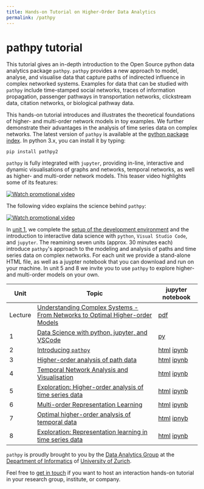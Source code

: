 ```yaml
---
title: Hands-on Tutorial on Higher-Order Data Analytics
permalink: /pathpy
---
```


# pathpy tutorial

This tutorial gives an in-depth introduction to the Open Source python data analytics package `pathpy`. `pathpy` provides a new approach to model, analyse, and visualise data that capture paths of indirected influence in complex networked systems. Examples for data that can be studied with `pathpy` include time-stamped social networks, traces of information propagation, passenger pathways in transportation networks, clickstream data, citation networks, or biological pathway data.

This hands-on tutorial introduces and illustrates the theoretical foundations of higher- and multi-order network models in toy examples. We further demonstrate their advantages in the analysis of time series data on complex networks. The latest version of `pathpy` is available at the [python package index](https://pypi.org/project/pathpy2/). In python 3.x, you can install it by typing:

```
pip install pathpy2
```

`pathpy` is fully integrated with `jupyter`, providing in-line, interactive and dynamic visualisations of graphs and networks, temporal networks, as well as higher- and multi-order network models. This teaser video highlights some of its features:

[![Watch promotional video](https://img.youtube.com/vi/QIPqFaR2Z5c/0.jpg)](https://www.youtube.com/watch?v=QIPqFaR2Z5c)

The following video explains the science behind `pathpy`:

[![Watch promotional video](https://img.youtube.com/vi/CxJkVrD2ZlM/0.jpg)](https://www.youtube.com/watch?v=CxJkVrD2ZlM)

In [unit 1](https://github.com/IngoScholtes/csh2018-tutorial/blob/master/code/1_vscode_jupyter.py), we complete the [setup of the development environment](https://ingoscholtes.github.io/csh2018-tutorial/setup) and the introduction to interactive data science with `python`, `Visual Studio Code`, and `jupyter`. The reamining seven units (approx. 30 minutes each) introduce `pathpy`'s approach to the modeling and analysis of paths and time series data on complex networks. For each unit we provide a stand-alone HTML file, as well as a juypter notebook that you can download and run on your machine. In unit 5 and 8 we invite you to use `pathpy` to explore higher- and multi-order models on your own.

Unit | Topic | jupyter notebook  
------|-----|-----
Lecture | [Understanding Complex Systems - From Networks to Optimal Higher-order Models](https://github.com/IngoScholtes/csh2018-tutorial/blob/master/docs/slides.pdf) | [pdf](https://github.com/IngoScholtes/csh2018-tutorial/blob/master/docs/slides.pdf)
1 | [Data Science with python, jupyter, and VSCode](https://htmlpreview.github.io/?https://github.com/IngoScholtes/csh2018-tutorial/blob/master/solutions/1_vscode_jupyter.py) | [py](https://htmlpreview.github.io/?https://github.com/IngoScholtes/csh2018-tutorial/blob/master/solutions/1_vscode_jupyter.py)
2 | [Introducing `pathpy`](https://htmlpreview.github.io/?https://github.com/IngoScholtes/csh2018-tutorial/blob/master/solutions/2_pathpy.html) | [html](https://htmlpreview.github.io/?https://github.com/IngoScholtes/csh2018-tutorial/blob/master/solutions/2_pathpy.html) [ipynb](https://github.com/IngoScholtes/csh2018-tutorial/blob/master/solutions/2_pathpy.ipynb)  
3 | [Higher-order analysis of path data](https://htmlpreview.github.io/?https://github.com/IngoScholtes/csh2018-tutorial/blob/master/solutions/3_higher_order.html) | [html](https://htmlpreview.github.io/?https://github.com/IngoScholtes/csh2018-tutorial/blob/master/solutions/3_higher_order.html) [ipynb](https://github.com/IngoScholtes/csh2018-tutorial/blob/master/solutions/3_higher_order.ipynb)  
4 | [Temporal Network Analysis and Visualisation](https://htmlpreview.github.io/?https://github.com/IngoScholtes/csh2018-tutorial/blob/master/solutions/4_temporal_networks.html) | [html](https://htmlpreview.github.io/?https://github.com/IngoScholtes/csh2018-tutorial/blob/master/solutions/4_temporal_networks.html) [ipynb](https://github.com/IngoScholtes/csh2018-tutorial/blob/master/solutions/4_temporal_networks.ipynb)  
5 | [Exploration: Higher-order analysis of time series data](https://htmlpreview.github.io/?https://github.com/IngoScholtes/csh2018-tutorial/blob/master/solutions/5_exploration.html) | [html](https://htmlpreview.github.io/?https://github.com/IngoScholtes/csh2018-tutorial/blob/master/solutions/5_exploration.html) [ipynb](https://github.com/IngoScholtes/csh2018-tutorial/blob/master/solutions/5_exploration.ipynb)  
6 | [Multi-order Representation Learning](https://htmlpreview.github.io/?https://github.com/IngoScholtes/csh2018-tutorial/blob/master/solutions/6_multi_order.html) | [html](https://htmlpreview.github.io/?https://github.com/IngoScholtes/csh2018-tutorial/blob/master/solutions/6_multi_order.html) [ipynb](https://github.com/IngoScholtes/csh2018-tutorial/blob/master/solutions/6_multi_order.ipynb)  
7 | [Optimal higher-order analysis of temporal data](https://htmlpreview.github.io/?https://github.com/IngoScholtes/csh2018-tutorial/blob/master/solutions/7_optimal_analysis.html)| [html](https://htmlpreview.github.io/?https://github.com/IngoScholtes/csh2018-tutorial/blob/master/solutions/7_optimal_analysis.html) [ipnyb](https://github.com/IngoScholtes/csh2018-tutorial/blob/master/solutions/7_optimal_analysis.ipynb)  
8 | [Exploration: Representation learning in time series data](https://htmlpreview.github.io/?https://github.com/IngoScholtes/csh2018-tutorial/blob/master/solutions/8_exploration.html) | [html](https://htmlpreview.github.io/?https://github.com/IngoScholtes/csh2018-tutorial/blob/master/solutions/8_exploration.html) [ipynb](https://github.com/IngoScholtes/csh2018-tutorial/blob/master/solutions/8_exploration.ipynb)  


`pathpy` is proudly brought to you by the [Data Analytics Group](http://www.ifi.uzh.ch/dag) at the [Department of Informatics](http://www.ifi.uzh.ch) of [University of Zurich](http://www.uzh.ch).

Feel free to [get in touch](http://www.ifi.uzh.ch/en/dag/people/scholtes.html) if you want to host an interaction hands-on tutorial in your research group, institute, or company.